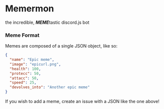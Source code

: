 # Memermon
the incredible, ***MEME***tastic discord.js bot

### Meme Format
Memes are composed of a single JSON object, like so:
```json
{
  "name": "Epic meme",
  "image": "epicurl.png",
  "health": 100,
  "protecc": 50,
  "attacc": 50,
  "speed": 25,
  "devolves_into": "Another epic meme"
}
```
If you wish to add a meme, create an issue with a JSON like the one above!
